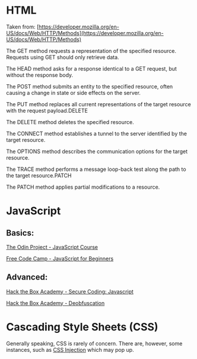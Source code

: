 # HTML

Taken from: [https://developer.mozilla.org/en-US/docs/Web/HTTP/Methods](https://developer.mozilla.org/en-US/docs/Web/HTTP/Methods)

The GET method requests a representation of the specified resource. Requests using GET should only retrieve data.

The HEAD method asks for a response identical to a GET request, but without the response body.

The POST method submits an entity to the specified resource, often causing a change in state or side effects on the server.

The PUT method replaces all current representations of the target resource with the request payload.DELETE

The DELETE method deletes the specified resource.

The CONNECT method establishes a tunnel to the server identified by the target resource.

The OPTIONS method describes the communication options for the target resource.

The TRACE method performs a message loop-back test along the path to the target resource.PATCH

The PATCH method applies partial modifications to a resource.

# JavaScript

## Basics:

[The Odin Project - JavaScript Course](https://www.theodinproject.com/paths/full-stack-javascript/courses/javascript)

[Free Code Camp - JavaScript for Beginners](https://www.freecodecamp.org/news/full-javascript-course-for-beginners/)

## Advanced:

[Hack the Box Academy - Secure Coding: Javascript](https://academy.hackthebox.com/course/preview/secure-coding-101-javascript)

[Hack the Box Academy - Deobfuscation](https://academy.hackthebox.com/course/preview/javascript-deobfuscation)

# Cascading Style Sheets (CSS)

Generally speaking, CSS is rarely of concern. There are, however, some instances, such as [CSS Injection](https://book.hacktricks.xyz/pentesting-web/xs-search/css-injection) which may pop up.
